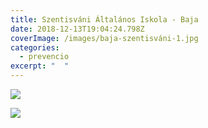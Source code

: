 ```yaml
---
title: Szentisváni Általános Iskola - Baja
date: 2018-12-13T19:04:24.798Z
coverImage: /images/baja-szentisváni-1.jpg
categories:
  - prevencio
excerpt: "  "
---
```

![](/images/baja-szentisváni-2.jpg)

![](/images/baja-szentisváni-3.jpg)